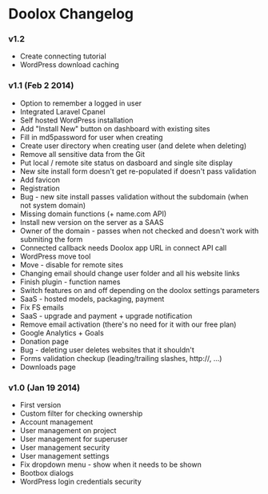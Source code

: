 Doolox Changelog
================

### v1.2 ###

* Create connecting tutorial
* WordPress download caching

### v1.1 (Feb 2 2014) ###

* Option to remember a logged in user
* Integrated Laravel Cpanel
* Self hosted WordPress installation
* Add "Install New" button on dashboard with existing sites
* Fill in md5password for user when creating
* Create user directory when creating user (and delete when deleting)
* Remove all sensitive data from the Git
* Put local / remote site status on dasboard and single site display
* New site install form doesn't get re-populated if doesn't pass validation
* Add favicon
* Registration
* Bug - new site install passes validation without the subdomain (when not system domain)
* Missing domain functions (+ name.com API)
* Install new version on the server as a SAAS
* Owner of the domain - passes when not checked and doesn't work with submiting the form
* Connected callback needs Doolox app URL in connect API call
* WordPress move tool
* Move - disable for remote sites
* Changing email should change user folder and all his website links
* Finish plugin - function names
* Switch features on and off depending on the doolox settings parameters
* SaaS - hosted models, packaging, payment
* Fix FS emails
* SaaS - upgrade and payment + upgrade notification
* Remove email activation (there's no need for it with our free plan)
* Google Analytics + Goals
* Donation page
* Bug - deleting user deletes websites that it shouldn't
* Forms validation checkup (leading/trailing slashes, http://, ...)
* Downloads page

### v1.0 (Jan 19 2014) ###

* First version
* Custom filter for checking ownership
* Account management
* User management on project
* User management for superuser
* User management security
* User management settings
* Fix dropdown menu - show when it needs to be shown
* Bootbox dialogs
* WordPress login credentials security